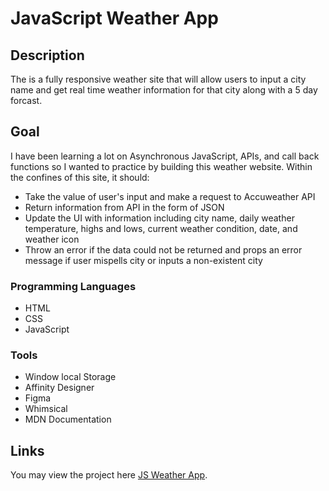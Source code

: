 # JavaScript Weather App

## Description
The is a fully responsive weather site that will allow users to input a city name and get real time weather information for that city along with a 5 day forcast.

## Goal
I have been learning a lot on Asynchronous JavaScript, APIs, and call back functions so I wanted to practice by building this weather website. Within the confines of this site, it should:

* Take the value of user's input and make a request to Accuweather API
* Return information from API in the form of JSON
* Update the UI with information including city name, daily weather temperature, highs and lows, current weather condition, date, and weather icon
* Throw an error if the data could not be returned and props an error message if user mispells city or inputs a non-existent city

### Programming Languages
* HTML
* CSS
* JavaScript


### Tools
* Window local Storage
* Affinity Designer
* Figma
* Whimsical
* MDN Documentation

## Links
You may view the project here [JS Weather App](https://alexvong.dev/modules/js-weather-app/).

